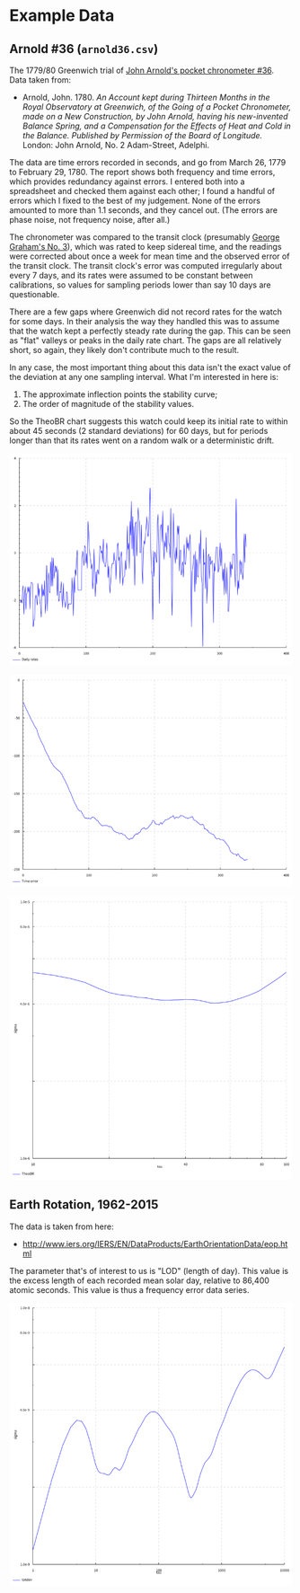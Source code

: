 # Example Data

## Arnold #36 (`arnold36.csv`)

The 1779/80 Greenwich trial of
[John Arnold's pocket chronometer #36](http://collections.rmg.co.uk/collections/objects/207131.html).
Data taken from:

* Arnold, John.  1780.  *An Account kept during Thirteen Months in the
  Royal Observatory at Greenwich, of the Going of a Pocket
  Chronometer, made on a New Construction, by John Arnold, having his
  new-invented Balance Spring, and a Compensation for the Effects of
  Heat and Cold in the Balance.  Published by Permission of the Board
  of Longitude.*  London: John Arnold, No. 2 Adam-Street, Adelphi.

The data are time errors recorded in seconds, and go from March 26,
1779 to February 29, 1780.  The report shows both frequency and time
errors, which provides redundancy against errors.  I entered both into
a spreadsheet and checked them against each other; I found a handful
of errors which I fixed to the best of my judgement.  None of the
errors amounted to more than 1.1 seconds, and they cancel out.  (The
errors are phase noise, not frequency noise, after all.)

The chronometer was compared to the transit clock (presumably
[George Graham's No. 3](http://collections.rmg.co.uk/collections/objects/203202.html)),
which was rated to keep sidereal time, and the readings were corrected
about once a week for mean time and the observed error of the transit
clock.  The transit clock's error was computed irregularly about every
7 days, and its rates were assumed to be constant between
calibrations, so values for sampling periods lower than say 10 days
are questionable.

There are a few gaps where Greenwich did not record rates for the
watch for some days.  In their analysis the way they handled this was
to assume that the watch kept a perfectly steady rate during the gap.
This can be seen as "flat" valleys or peaks in the daily rate chart.
The gaps are all relatively short, so again, they likely don't
contribute much to the result.

In any case, the most important thing about this data isn't the exact
value of the deviation at any one sampling interval.  What I'm
interested in here is:

1. The approximate inflection points the stability curve;
2. The order of magnitude of the stability values.

So the TheoBR chart suggests this watch could keep its initial rate to
within about 45 seconds (2 standard deviations) for 60 days, but for
periods longer than that its rates went on a random walk or a
deterministic drift.

![Arnold #36 daily rates](../images/arnold36_frequency.png)

![Arnold #36 time errors](../images/arnold36_phase.png)

![Arnold #36 TheoBR](../images/arnold36_theobr.png)


## Earth Rotation, 1962-2015

The data is taken from here:

* http://www.iers.org/IERS/EN/DataProducts/EarthOrientationData/eop.html

The parameter that's of interest to us is "LOD" (length of day).  This
value is the excess length of each recorded mean solar day, relative
to 86,400 atomic seconds.  This value is thus a frequency error data
series.

![Mean solar day stability (TOTDEV)](../images/earth-1960-2015.png)
